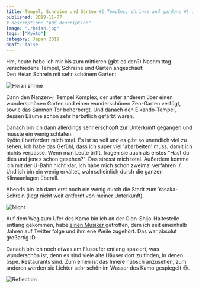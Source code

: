 ```yaml
---
title: Tempel, Schreine und Gärten #| Temples, shrines and gardens #| お寺、神社、庭園
published: 2019-11-07
# description: "Add description"
image: "./heian.jpg"
tags: ["Kyōto"]
category: Japan 2019
draft: false
---
```


Hm, heute habe ich mir bis zum mittleren (gibt es den?) Nachmittag verschiedene Tempel, Schreine und Gärten angeschaut:  
Den Heian Schrein mit sehr schönem Garten:

![Heian shrine](./heian.jpg)

Dann den Nanzen-ji Tempel Komplex, der unter anderem über einen wunderschönen Garten und einen wunderschönen Zen-Garten verfügt, sowie das Sanmon Tor 
beherbergt. Und danach den Eikando-Tempel, dessen Bäume schon sehr herbstlich gefärbt waren. 

Danach bin ich dann allerdings sehr erschöpft zur Unterkunft gegangen und musste ein wenig schlafen.    
Kyōto überfordert mich total. Es ist so voll und es gibt so unendlich viel zu sehen. Ich habe das Gefühl, dass ich super viel 'abarbeiten' muss, damit ich 
nichts verpasse. Wenn man Leute trifft, fragen sie auch als erstes "Hast du dies und jenes schon gesehen?". Das stresst mich total. Außerdem komme ich mit der 
U-Bahn nicht klar, ich habe mich schon zweimal verfahren :/. Und ich bin ein wenig erkältet, wahrscheinlich durch die ganzen Klimaanlagen überall. 

Abends bin ich dann erst noch ein wenig durch die Stadt zum Yasaka-Schrein (liegt nicht weit entfernt von meiner Unterkunft).

![Night](./night.jpg)

Auf dem Weg zum Ufer des Kamo bin ich an der Gion-Shijo-Haltestelle entlang gekommen, habe 
<a href="https://www.youtube.com/watch?v=rQxE99Te4eQ" target="_blank" rel="noopener noreferrer">einen Musiker </a>getroffen, dem ich seit eineinhalb Jahren 
auf Twitter folge und ihm ene Weile zugehört. Das war absolut großartig :D. 

Danach bin ich noch etwas am Flussufer entlang spaziert, was wunderschön ist, denn es sind viele alte Häuser dort zu finden, in denen bspe. Restaurants sind. 
Zum einen ist das Innere hübsch anzusehen, zum anderen werden sie Lichter sehr schön im Wasser des Kamo gespiegelt 😍.

![Reflection](./reflection.jpg)
